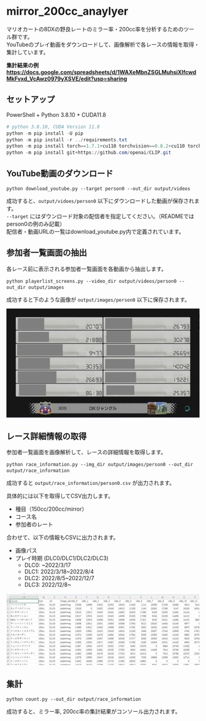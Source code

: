 # mirror_200cc_anaylyer

マリオカートの8DXの野良レートのミラー率・200cc率を分析するためのツール群です。  
YouTubeのプレイ動画をダウンロードして、画像解析で各レースの情報を取得・集計しています。

<b>集計結果の例 https://docs.google.com/spreadsheets/d/1WAXeMbnZSGLMuhsiXlfcwdMkFvxd_VcAwz0979yXSVE/edit?usp=sharing </b>


## セットアップ

PowerShell + Python 3.8.10 + CUDA11.8

```powershell
# python 3.8.10, CUDA Version 11.8
python -m pip install -U pip
python -m pip install -r ../requirements.txt
python -m pip install torch==1.7.1+cu110 torchvision==0.8.2+cu110 torchaudio==0.7.2 -f https://download.pytorch.org/whl/torch_stable.html
python -m pip install git+https://github.com/openai/CLIP.git
```

## YouTube動画のダウンロード

```
python download_youtube.py --target person0 --out_dir output/videos
```

成功すると、`output/vidoes/person0` 以下にダウンロードした動画が保存されます。  
`--target` にはダウンロード対象の配信者を指定してください。（READMEではperson0の例のみ記載）  
配信者・動画URLの一覧はdownload_youtube.py内で定義されています。  


## 参加者一覧画面の抽出

各レース前に表示される参加者一覧画面を各動画から抽出します。  

```
python playerlist_screens.py --video_dir output/videos/person0 --out_dir output/images
```

成功すると下のような画像が `output/images/person0` 以下に保存されます。

<img src="doc/playerlist.png">

## レース詳細情報の取得

参加者一覧画面を画像解析して、レースの詳細情報を取得します。  

```
python race_information.py --img_dir output/images/person0 --out_dir output/race_information
```

成功すると `output/race_information/person0.csv` が出力されます。

具体的には以下を取得してCSV出力します。
- 種目（150cc/200cc/mirror）
- コース名
- 参加者のレート

合わせて、以下の情報もCSVに出力されます。
- 画像パス
- プレイ時期 (DLC0/DLC1/DLC2/DLC3)
    - DLC0: ~2022/3/17
    - DLC1: 2022/3/18~2022/8/4
    - DLC2: 2022/8/5~2022/12/7
    - DLC3: 2022/12/8~

<img src="doc/race_information.png">


## 集計

```
python count.py --out_dir output/race_information
```

成功すると、ミラー率, 200cc率の集計結果がコンソール出力されます。
